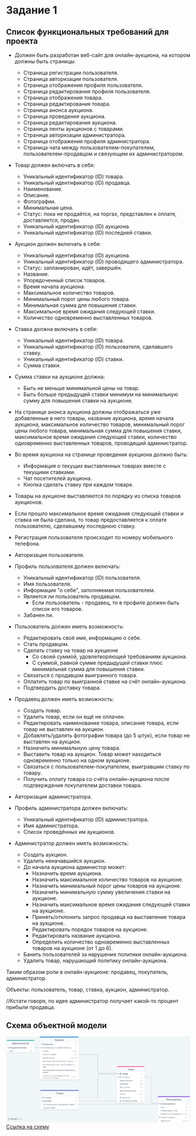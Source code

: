 # Задание 1

## Список функциональных требований для проекта
* Должен быть разработан веб-сайт для онлайн-аукциона, на котором должны быть страницы:
  * Страница регистрации пользователя.
  * Страница авторизации пользователя.
  * Страница отображения профиля пользователя.
  * Страница редактирования профиля пользователя.
  * Страница отображения товара.
  * Страница редактирования товара.
  * Страница анонса аукциона.
  * Страница проведения аукциона.
  * Страница редактирования аукциона.
  * Страница ленты аукционов с товарами.
  * Страница авторизации администратора.
  * Страница отображения профиля администратора.
  * Страница чата между пользователем-покупателем, пользователем-продавцом и связующем их администратором.

* Товар должен включать в себя:
  * Уникальный идентификатор (ID) товара.
  * Уникальный идентификатор (ID) продавца.
  * Наименование.
  * Описание.
  * Фотографии.
  * Минимальная цена.
  * Статус: пока не продаётся, на торгах, представлен к оплате, доставляется, продан.
  * Уникальный идентификатор (ID) аукциона.
  * Уникальный идентификатор (ID) последней ставки.

* Аукцион должен включать в себя:
  * Уникальный идентификатор (ID) аукциона.
  * Уникальный идентификатор (ID) проводящего администратора.
  * Статус: запланирован, идёт, завершён.
  * Название.  
  * Упорядоченный список товаров.
  * Время начала аукциона.
  * Максимальное количество товаров.
  * Минимальный порог цены любого товара.
  * Минимальная сумма для повышения ставки.
  * Максимальное время ожидания следующей ставки.
  * Количество одновременно выставленных товаров.

* Ставка должна включать в себя:
  * Уникальный идентификатор (ID) товара.
  * Уникальный идентификатор (ID) пользователя, сделавшего ставку.
  * Уникальный идентификатор (ID) ставки.
  * Сумма ставки.
* Сумма ставки на аукционе должна:
  * Быть не меньше минимальной цены на товар.
  * Быть больше предыдущей ставки минимум на минимальную сумму для повышения ставки на аукционе.

* На странице анонса аукциона должны отображаться уже добавленные в него товары, название аукциона, время начала аукциона, максимальное количество товаров, минимальный порог цены любого товара, минимальная сумма для повышения ставки, максимальное время ожидания следующей ставки, количество одновременно выставленных товаров, проводящий администратор.

* Во время аукциона на странице проведения аукциона должно быть:
  * Информация о текущих выставленных товарах вместе с текущими ставками.
  * Чат посетителей аукциона.
  * Кнопка сделать ставку при каждом товаре.
* Товары на аукционе выставляются по порядку из списка товаров аукционов.
* Если прошло максимальное время ожидания следующей ставки и ставка не была сделана, то товар предоставляется к оплате пользователю, сделавшему последнюю ставку.

* Регистрация пользователя происходит по номеру мобильного телефона.
* Авторизация пользователя.

* Профиль пользователя должен включать:
  * Уникальный идентификатор (ID) пользователя. 
  * Имя пользователя.
  * Информация "о себе", заполняемая пользователем.
  * Является ли пользователь продавцом.
    * Если пользователь - продавец, то в профиле должен быть список его товаров.
  * Забанен ли.

* Пользователь должен иметь возможность:
  * Редактировать своё имя, информацию о себе.
  * Стать продавцом.
  * Сделать ставку на товар на аукционе
    * Со своей суммой, удовлетворяющей требованиям аукциона.
    * С суммой, равной сумме предыдущей ставки плюс минимальная сумма для повышения ставки.
  * Связаться с продавцом выигранного товара.
  * Оплатить товар по выигранной ставке на счёт онлайн-аукциона.
  * Подтвердить доставку товара.
 
* Продавец должен иметь возможность:
  * Создать товар.
  * Удалить товар, если он ещё не оплачен.
  * Редактировать наименование товара, описание товара, если товар не выставлен на аукцион.
  * Добавлять/удалять фотографии товара (до 5 штук), если товар не выставлен на аукцион.
  * Назначить минимальную цену товара.
  * Выставить товар на аукцион. Товар может находиться одновременно только на одном аукционе.
  * Связаться с пользователем-покупателем, выигравшим ставку по товару.
  * Получить оплату товара со счёта онлайн-аукциона после подтверждения покупателем доставки товара.

* Авторизация администратора.
* Профиль администратора должен включать:
  * Уникальный идентификатор (ID) администратора. 
  * Имя администратора.
  * Список проведённых им аукционов.

* Администратор должен иметь возможность:
  * Создать аукцион.
  * Удалить неначавшийся аукцион.
  * До начала аукциона администор может:
    * Назначить время аукциона.
    * Назначить максимальное количество товаров на аукционе.
    * Назначить минимальный порог цены товаров на аукционе.
    * Назначить минимальную сумму увеличения ставки на аукционе.
    * Назначить максимальное время ожидания следующей ставки на аукционе.
    * Принять/отклонить запрос продавца на выставление товара на аукционе.
    * Редактировать порядок товаров на аукционе.
    * Редактировать название аукциона.
    * Определить количество одновременно выставленных товаров на аукционе (от 1 до 6).
  * Банить пользователей за нарушение политики онлайн-аукциона.
  * Удалить товар, нарушающий политику онлайн-аукциона.

Таким образом роли в онлайн-аукционе: продавец, покупатель, администратор.

Объекты: пользователь, товар, ставка, аукцион, администратор.

//Кстати говоря, по идее администратор получает какой-то процент прибыли продавца.

## Схема объектной модели
![Схема](схемка.png)
[Ссылка на схему](https://drawsql.app/hse-4/diagrams/aukcion#)
